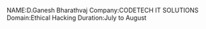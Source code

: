 NAME:D.Ganesh Bharathvaj
Company:CODETECH IT SOLUTIONS
Domain:Ethical Hacking
Duration:July to August
